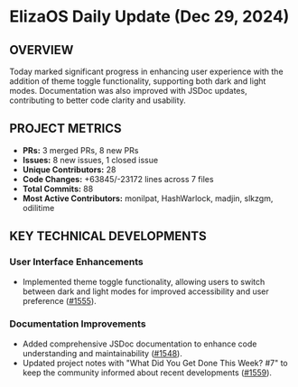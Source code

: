 # ElizaOS Daily Update (Dec 29, 2024)

## OVERVIEW 
Today marked significant progress in enhancing user experience with the addition of theme toggle functionality, supporting both dark and light modes. Documentation was also improved with JSDoc updates, contributing to better code clarity and usability.

## PROJECT METRICS
- **PRs:** 3 merged PRs, 8 new PRs
- **Issues:** 8 new issues, 1 closed issue
- **Unique Contributors:** 28
- **Code Changes:** +63845/-23172 lines across 7 files
- **Total Commits:** 88
- **Most Active Contributors:** monilpat, HashWarlock, madjin, slkzgm, odilitime

## KEY TECHNICAL DEVELOPMENTS

### User Interface Enhancements
- Implemented theme toggle functionality, allowing users to switch between dark and light modes for improved accessibility and user preference ([#1555](https://github.com/elizaos/eliza/pull/1555)).

### Documentation Improvements
- Added comprehensive JSDoc documentation to enhance code understanding and maintainability ([#1548](https://github.com/elizaos/eliza/pull/1548)).
- Updated project notes with "What Did You Get Done This Week? #7" to keep the community informed about recent developments ([#1559](https://github.com/elizaos/eliza/pull/1559)).
